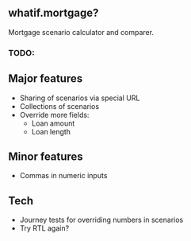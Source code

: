 ## whatif.mortgage?

Mortgage scenario calculator and comparer.

### TODO:

## Major features

- Sharing of scenarios via special URL
- Collections of scenarios
- Override more fields:
  - Loan amount
  - Loan length

## Minor features

- Commas in numeric inputs

## Tech

- Journey tests for overriding numbers in scenarios
- Try RTL again?
